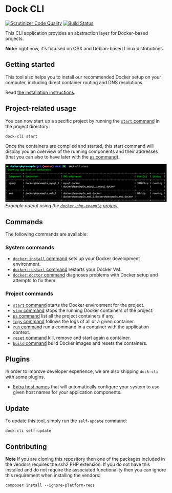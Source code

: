# Dock CLI

[![Scrutinizer Code Quality](https://scrutinizer-ci.com/g/inviqa/dock-cli/badges/quality-score.png?b=master)](https://scrutinizer-ci.com/g/sroze/dock-cli/?branch=master)
[![Build Status](https://scrutinizer-ci.com/g/inviqa/dock-cli/badges/build.png?b=master)](https://scrutinizer-ci.com/g/inviqa/dock-cli/build-status/master)

This CLI application provides an abstraction layer for Docker-based projects.

**Note:** right now, it's focused on OSX and Debian-based Linux distributions.

## Getting started

This tool also helps you to install our recommended Docker setup on your computer, including direct container routing
and DNS resolutions.

Read [the installation instructions](docs/install.md).

## Project-related usage

You can now start up a specific project by running the [`start` command](docs/cmd-start.md) in the project directory:
```
dock-cli start
```

Once the containers are compiled and started, this start command will display you an overview of the running components
and their addresses (that you can also to have later with the [`ps` command](docs/cmd-ps.md)).

![](docs/images/docker-php-example-ps-output.png)
*Example output using the [`docker-php-example` project](https://github.com/sroze/docker-php-example)*

## Commands

The following commands are available:

### System commands

- [`docker:install` command](docs/cmd-docker-install.md) sets up your Docker development environment.
- [`docker:restart` command](docs/cmd-docker-restart.md) restarts your Docker VM.
- [`docker:doctor` command](docs/cmd-docker-doctor.md) diagnoses problems with Docker setup and attempts to fix them.

### Project commands

- [`start` command](docs/cmd-start.md) starts the Docker environment for the project.
- [`stop` command](docs/cmd-stop.md) stops the running Docker containers of the project.
- [`ps` command](docs/cmd-ps.md) list all the project containers if any.
- [`logs` command](docs/cmd-logs.md) follows the logs of all or a given container.
- [`run` command](docs/cmd-run.md) run a command in a container with the application context.
- [`reset` command](docs/cmd-reset.md) kill, remove and start again a container.
- [`build` command](docs/cmd-build.md) build Docker images and resets the containers.

## Plugins

In order to improve developer experience, we are also shipping `dock-cli` with some plugins.

- [Extra host names](docs/plugins/extra-host-names.md) that will automatically configure your system to use given
  host names for your application components.


## Update

To update this tool, simply run the `self-update` command:

```
dock-cli self-update
```

## Contributing

**Note** If you are cloning this repository then one of the packages included in the vendors
requires the ssh2 PHP extension. If you do not have this installed and do not require the
associated functionality then you can ignore this requirement when installing the vendors:

```
composer install --ignore-platform-reqs
```
